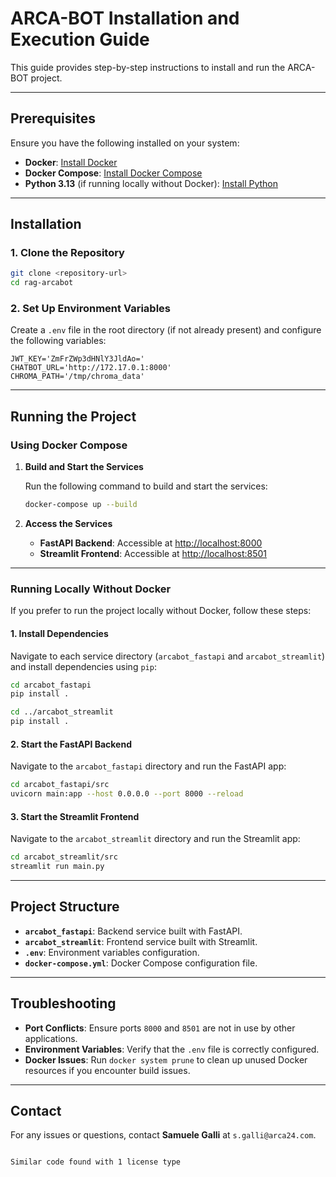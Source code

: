 # ARCA-BOT Installation and Execution Guide

This guide provides step-by-step instructions to install and run the ARCA-BOT project.

---

## Prerequisites

Ensure you have the following installed on your system:

- **Docker**: [Install Docker](https://docs.docker.com/get-docker/)
- **Docker Compose**: [Install Docker Compose](https://docs.docker.com/compose/install/)
- **Python 3.13** (if running locally without Docker): [Install Python](https://www.python.org/downloads/)

---

## Installation

### 1. Clone the Repository

```bash
git clone <repository-url>
cd rag-arcabot
```

### 2. Set Up Environment Variables

Create a `.env` file in the root directory (if not already present) and configure the following variables:

```env
JWT_KEY='ZmFrZWp3dHNlY3JldAo='
CHATBOT_URL='http://172.17.0.1:8000'
CHROMA_PATH='/tmp/chroma_data'
```

---

## Running the Project

### Using Docker Compose

1. **Build and Start the Services**

   Run the following command to build and start the services:

   ```bash
   docker-compose up --build
   ```

2. **Access the Services**

   - **FastAPI Backend**: Accessible at [http://localhost:8000](http://localhost:8000)
   - **Streamlit Frontend**: Accessible at [http://localhost:8501](http://localhost:8501)

---

### Running Locally Without Docker

If you prefer to run the project locally without Docker, follow these steps:

#### 1. Install Dependencies

Navigate to each service directory (`arcabot_fastapi` and `arcabot_streamlit`) and install dependencies using `pip`:

```bash
cd arcabot_fastapi
pip install .

cd ../arcabot_streamlit
pip install .
```

#### 2. Start the FastAPI Backend

Navigate to the `arcabot_fastapi` directory and run the FastAPI app:

```bash
cd arcabot_fastapi/src
uvicorn main:app --host 0.0.0.0 --port 8000 --reload
```

#### 3. Start the Streamlit Frontend

Navigate to the `arcabot_streamlit` directory and run the Streamlit app:

```bash
cd arcabot_streamlit/src
streamlit run main.py
```

---

## Project Structure

- **`arcabot_fastapi`**: Backend service built with FastAPI.
- **`arcabot_streamlit`**: Frontend service built with Streamlit.
- **`.env`**: Environment variables configuration.
- **`docker-compose.yml`**: Docker Compose configuration file.

---

## Troubleshooting

- **Port Conflicts**: Ensure ports `8000` and `8501` are not in use by other applications.
- **Environment Variables**: Verify that the `.env` file is correctly configured.
- **Docker Issues**: Run `docker system prune` to clean up unused Docker resources if you encounter build issues.

---

## Contact

For any issues or questions, contact **Samuele Galli** at `s.galli@arca24.com`.
```

Similar code found with 1 license type